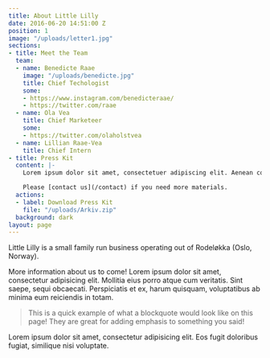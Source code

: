 ```yaml
---
title: About Little Lilly
date: 2016-06-20 14:51:00 Z
position: 1
image: "/uploads/letter1.jpg"
sections:
- title: Meet the Team
  team:
  - name: Benedicte Raae
    image: "/uploads/benedicte.jpg"
    title: Chief Techologist
    some:
    - https://www.instagram.com/benedicteraae/
    - https://twitter.com/raae
  - name: Ola Vea
    title: Chief Marketeer
    some:
    - https://twitter.com/olaholstvea
  - name: Lillian Raae-Vea
    title: Chief Intern
- title: Press Kit
  content: |-
    Lorem ipsum dolor sit amet, consectetuer adipiscing elit. Aenean commodo ligula eget dolor. Aenean massa. Cum sociis natoque penatibus et magnis dis parturient montes, nascetur ridiculus mus. Donec quam felis, ultricies nec.

    Please [contact us](/contact) if you need more materials.
  actions:
  - label: Download Press Kit
    file: "/uploads/Arkiv.zip"
  background: dark
layout: page
---
```


Little Lilly is a small family run business operating out of Rodeløkka (Oslo, Norway).

More information about us to come! Lorem ipsum dolor sit amet, consectetur adipisicing elit. Mollitia eius porro atque cum veritatis. Sint saepe, sequi obcaecati. Perspiciatis et ex, harum quisquam, voluptatibus ab minima eum reiciendis in totam. 

> This is a quick example of what a blockquote would look like on this page! They are great for adding emphasis to something you said!

Lorem ipsum dolor sit amet, consectetur adipisicing elit. Eos fugit doloribus fugiat, similique nisi voluptate.